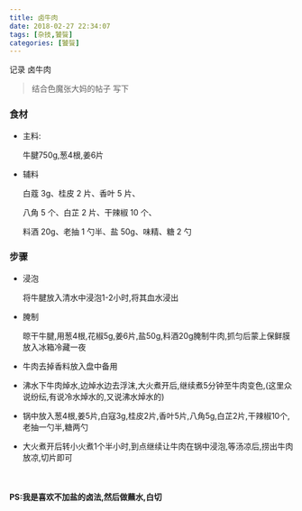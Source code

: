 ```yaml
---
title: 卤牛肉
date: 2018-02-27 22:34:07
tags: [杂技,饕餮]
categories: [饕餮]
---
```


记录 卤牛肉<!--more-->

> 结合色魔张大妈的帖子 写下

### 食材


* 主料:

  牛腱750g,葱4根,姜6片

* 辅料

  白蔻 3g、桂皮 2 片、香叶 5 片、

  八角 5 个、白芷 2 片、干辣椒 10 个、

  料酒 20g、老抽 1 勺半、盐 50g、味精、糖 2 勺

### 步骤

* 浸泡

  将牛腱放入清水中浸泡1-2小时,将其血水浸出

* 腌制

  晾干牛腱,用葱4根,花椒5g,姜6片,盐50g,料酒20g腌制牛肉,抓匀后蒙上保鲜膜放入冰箱冷藏一夜

* 牛肉去掉香料放入盘中备用

* 沸水下牛肉焯水,边焯水边去浮沫,大火煮开后,继续煮5分钟至牛肉变色,(这里众说纷纭,有说冷水焯水的,又说沸水焯水的)

* 锅中放入葱4根,姜5片,白寇3g,桂皮2片,香叶5片,八角5g,白芷2片,干辣椒10个,老抽一勺半,糖两勺

* 大火煮开后转小火煮1个半小时,到点继续让牛肉在锅中浸泡,等汤凉后,捞出牛肉放凉,切片即可

  ​

#### PS:我是喜欢不加盐的卤法,然后做蘸水,白切

